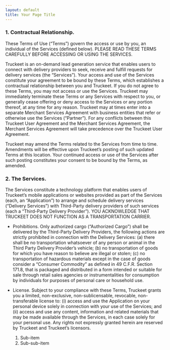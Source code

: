 ```yaml
---
layout: default
title: Your Page Title
---
```


### 1. Contractual Relationship.
These Terms of Use (“Terms”) govern the access or use by you, an individual of the Services (defined below). PLEASE READ THESE TERMS CAREFULLY BEFORE ACCESSING OR USING THE SERVICES.

Truckeet is an on-demand lead generation service that enables users to connect with delivery providers to seek, receive and fulfill requests for delivery services (the “Services”). Your access and use of the Services constitute your agreement to be bound by these Terms, which establishes a contractual relationship between you and Truckeet. If you do not agree to these Terms, you may not access or use the Services. Truckeet may immediately terminate these Terms or any Services with respect to you, or generally cease offering or deny access to the Services or any portion thereof, at any time for any reason. Truckeet may at times enter into a separate Merchant Services Agreement with business entities that refer or otherwise use the Services (“Partner”). For any conflicts between this Truckeet User Agreement and the Merchant Services Agreement, the Merchant Services Agreement will take precedence over the Truckeet User Agreement.

Truckeet may amend the Terms related to the Services from time to time. Amendments will be effective upon Truckeet’s posting of such updated Terms at this location. Your continued access or use of the Services after such posting constitutes your consent to be bound by the Terms, as amended.

### 2. The Services.
The Services constitute a technology platform that enables users of Truckeet’s mobile applications or websites provided as part of the Services (each, an “Application”) to arrange and schedule delivery services (“Delivery Services”) with Third-Party delivery providers of such services (each a “Third-Party Delivery Provider”). YOU ACKNOWLEDGE THAT TRUCKEET DOES NOT FUNCTION AS A TRANSPORTATION CARRIER.

+ Prohibitions. Only authorized cargo (“Authorized Cargo”) shall be delivered by the Third-Party Delivery Providers, the following actions are strictly prohibited in connection with the Delivery Services: (a) there shall be no transportation whatsoever of any person or animal in the Third Party Delivery Provider’s vehicle; (b) no transportation of goods for which you have reason to believe are illegal or stolen; (c) no transportation of hazardous materials except in the case of goods consider a “Consumer Commodity” as defined in 49 C.F.R. Section 171.8, that is packaged and distributed in a form intended or suitable for sale through retail sales agencies or instrumentalities for consumption by individuals for purposes of personal care or household use.

+ License. Subject to your compliance with these Terms, Truckeet grants you a limited, non-exclusive, non-sublicensable, revocable, non-transferable license to: (i) access and use the Application on your personal device solely in connection with your use of the Services; and (ii) access and use any content, information and related materials that may be made available through the Services, in each case solely for your personal use. Any rights not expressly granted herein are reserved by Truckeet and Truckeet’s licensors.


   1. Sub-item
   2. Sub-sub-item
